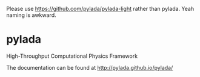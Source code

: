 Please use https://github.com/pylada/pylada-light rather than pylada. Yeah naming is awkward.

pylada
======

High-Throughput Computational Physics Framework

The documentation can be found at http://pylada.github.io/pylada/
